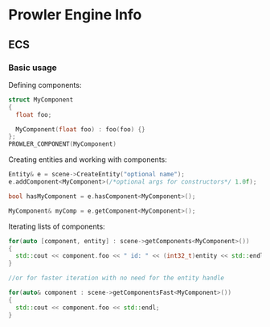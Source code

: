 # Prowler Engine Info

## ECS
### Basic usage

Defining components:

```cpp
struct MyComponent
{
  float foo;

  MyComponent(float foo) : foo(foo) {}
};
PROWLER_COMPONENT(MyComponent)
```

Creating entities and working with components:

```cpp
Entity& e = scene->CreateEntity("optional name");
e.addComponent<MyComponent>(/*optional args for constructors*/ 1.0f);

bool hasMyComponent = e.hasComponent<MyComponent>();

MyComponent& myComp = e.getComponent<MyComponent>();
```

Iterating lists of components:

```cpp
for(auto [component, entity] : scene->getComponents<MyComponent>())
{
  std::cout << component.foo << " id: " << (int32_t)entity << std::endl;
}

//or for faster iteration with no need for the entity handle

for(auto& component : scene->getComponentsFast<MyComponent>())
{
  std::cout << component.foo << std::endl;
}
```

